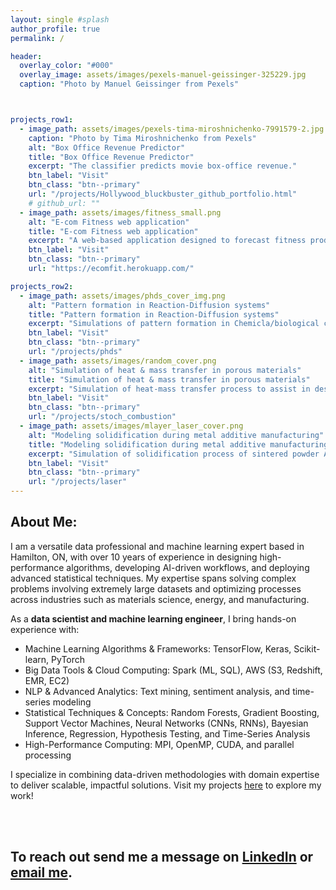 ```yaml
---
layout: single #splash
author_profile: true
permalink: /

header:
  overlay_color: "#000"
  overlay_image: assets/images/pexels-manuel-geissinger-325229.jpg
  caption: "Photo by Manuel Geissinger from Pexels"



projects_row1:
  - image_path: assets/images/pexels-tima-miroshnichenko-7991579-2.jpg
    caption: "Photo by Tima Miroshnichenko from Pexels"
    alt: "Box Office Revenue Predictor"
    title: "Box Office Revenue Predictor"
    excerpt: "The classifier predicts movie box-office revenue."
    btn_label: "Visit"
    btn_class: "btn--primary"
    url: "/projects/Hollywood_bluckbuster_github_portfolio.html" 
    # github_url: ""
  - image_path: assets/images/fitness_small.png
    alt: "E-com Fitness web application"
    title: "E-com Fitness web application"
    excerpt: "A web-based application designed to forecast fitness product sales"
    btn_label: "Visit"
    btn_class: "btn--primary"
    url: "https://ecomfit.herokuapp.com/"

projects_row2:
  - image_path: assets/images/phds_cover_img.png
    alt: "Pattern formation in Reaction-Diffusion systems"
    title: "Pattern formation in Reaction-Diffusion systems"
    excerpt: "Simulations of pattern formation in Chemicla/biological complex system."
    btn_label: "Visit"
    btn_class: "btn--primary"
    url: "/projects/phds"
  - image_path: assets/images/random_cover.png
    alt: "Simulation of heat & mass transfer in porous materials"
    title: "Simulation of heat & mass transfer in porous materials"
    excerpt: "Simulation of heat-mass transfer process to assist in design new porous materials, with potential use in energy-efficient products."
    btn_label: "Visit"
    btn_class: "btn--primary"
    url: "/projects/stoch_combustion"
  - image_path: assets/images/mlayer_laser_cover.png
    alt: "Modeling solidification during metal additive manufacturing"
    title: "Modeling solidification during metal additive manufacturing"
    excerpt: "Simulation of solidification process of sintered powder Aluminum-based alloys."
    btn_label: "Visit"
    btn_class: "btn--primary"
    url: "/projects/laser"
---
```


<link rel="stylesheet" href="/assets/styles/projects.css">

## About Me:  
I am a versatile data professional and machine learning expert based in Hamilton, ON, with over 10 years of experience in designing high-performance algorithms, developing AI-driven workflows, and deploying advanced statistical techniques. My expertise spans solving complex problems involving extremely large datasets and optimizing processes across industries such as materials science, energy, and manufacturing.

As a **data scientist and machine learning engineer**, I bring hands-on experience with:  
<ul>
<li> Machine Learning Algorithms & Frameworks: TensorFlow, Keras, Scikit-learn, PyTorch</li> 
<li> Big Data Tools & Cloud Computing: Spark (ML, SQL), AWS (S3, Redshift, EMR, EC2)</li>  
<li> NLP & Advanced Analytics: Text mining, sentiment analysis, and time-series modeling</li>  
<li> Statistical Techniques & Concepts: Random Forests, Gradient Boosting, Support Vector Machines, Neural Networks (CNNs, RNNs), Bayesian Inference, Regression, Hypothesis Testing, and Time-Series Analysis</li>  
<li> High-Performance Computing: MPI, OpenMP, CUDA, and parallel processing</li>  
</ul>

I specialize in combining data-driven methodologies with domain expertise to deliver scalable, impactful solutions. Visit my projects [here](/archive/) to explore my work!


<br><br>
## To reach out send me a message on [LinkedIn](https://www.linkedin.com/in/hossein-azizi/) or [email me](mailto:hosseinphy@gmail.com).


<!-- ## Projects
{% include project_row id="projects_row1" %}
{% include project_row id="projects_row2" %}

 -->
